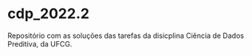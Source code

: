 # cdp_2022.2

Repositório com as soluções das tarefas da disicplina Ciência de Dados Preditiva, da UFCG.
